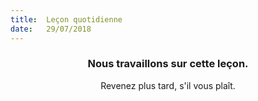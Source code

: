```yaml
---
title:  Leçon quotidienne
date:   29/07/2018
---
```


### <center>Nous travaillons sur cette leçon.</center>
<center>Revenez plus tard, s'il vous plaît.</center>